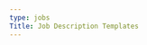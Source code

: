 ```yaml
---
type: jobs
Title: Job Description Templates
---
```

<!-- build a bullet list of all templates with links to the pages here. Each subheading needs to link to a list page. Each bullet item needs to link to the single page content. -->
